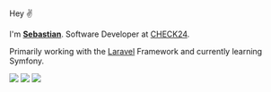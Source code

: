 Hey ✌️

I'm [**Sebastian**](https://www.bitblicke.de). Software Developer at [CHECK24](https://check24.de).

Primarily working with the [Laravel](https://laravel.com) Framework and currently learning Symfony. 

[![](https://img.shields.io/badge/Follow_@sebastiancx1-blue?logo=twitter&logoColor=white&style=for-the-badge)](https://twitter.com/sebastiancx1)
[![](https://img.shields.io/badge/Linkedin-black?logo=linkedin&logoColor=white&style=for-the-badge&color=0077b5)](https://www.linkedin.com/in/sebastian-uhlig-6a1324182/)
[![](https://img.shields.io/badge/bitblicke.de-green?logoColor=white&style=for-the-badge&color=green&label=Website&labelColor=white)](https://www.bitblicke.de)
